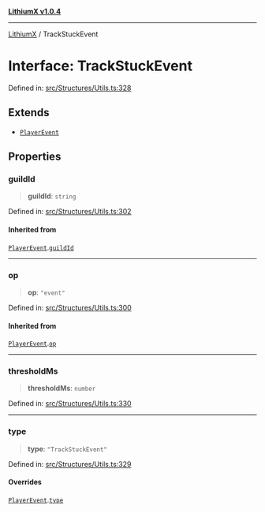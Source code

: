 [**LithiumX v1.0.4**](../README.md)

***

[LithiumX](../globals.md) / TrackStuckEvent

# Interface: TrackStuckEvent

Defined in: [src/Structures/Utils.ts:328](https://github.com/anantix-network/LithiumX/blob/1ee801f60507a40b0e1da1b728c5a61e34ba8699/src/Structures/Utils.ts#L328)

## Extends

- [`PlayerEvent`](PlayerEvent.md)

## Properties

### guildId

> **guildId**: `string`

Defined in: [src/Structures/Utils.ts:302](https://github.com/anantix-network/LithiumX/blob/1ee801f60507a40b0e1da1b728c5a61e34ba8699/src/Structures/Utils.ts#L302)

#### Inherited from

[`PlayerEvent`](PlayerEvent.md).[`guildId`](PlayerEvent.md#guildid)

***

### op

> **op**: `"event"`

Defined in: [src/Structures/Utils.ts:300](https://github.com/anantix-network/LithiumX/blob/1ee801f60507a40b0e1da1b728c5a61e34ba8699/src/Structures/Utils.ts#L300)

#### Inherited from

[`PlayerEvent`](PlayerEvent.md).[`op`](PlayerEvent.md#op)

***

### thresholdMs

> **thresholdMs**: `number`

Defined in: [src/Structures/Utils.ts:330](https://github.com/anantix-network/LithiumX/blob/1ee801f60507a40b0e1da1b728c5a61e34ba8699/src/Structures/Utils.ts#L330)

***

### type

> **type**: `"TrackStuckEvent"`

Defined in: [src/Structures/Utils.ts:329](https://github.com/anantix-network/LithiumX/blob/1ee801f60507a40b0e1da1b728c5a61e34ba8699/src/Structures/Utils.ts#L329)

#### Overrides

[`PlayerEvent`](PlayerEvent.md).[`type`](PlayerEvent.md#type)
